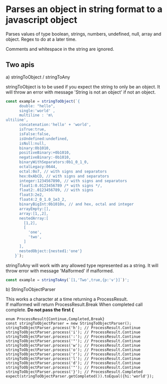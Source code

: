 # Parses an object in string format to a javascript object

Parses values of type boolean, strings, numbers, undefined, null, array and object.
Regex to do at a later time.

Comments and whitespace in the string are ignored.

## Two apis

a) stringToObject / stringToAny

stringToObject is to be used if you expect the string to only be an object.
It will throw an error with message 'String is not an object' if not an object.

```typescript
const example = stringToObject(`{
      double: "hello",
      single:'world' ,
      multiline : 'm\
ultiline',
      concatenation:'hello' + 'world',
      isTrue:true,
      isFalse:false,
      isUndefined:undefined,
      isNull:null,
      binary:0b1010,
      positiveBinary:+0b1010,
      negativeBinary:-0b1010,
      binaryWithSeparators:0b1_0_1_0,
      octalLegacy:0644,
      octal:0o7, // with signs and separators
      hex:0xAbCD, // with signs and separators
      integer:1234567890, // with signs and separators
      float1:0.0123456789 /* with signs */,
      float2:.0123456789, // with signs
      float3:2e2,
      float4:2_0_1.0_1e3_2,
      binaryBigInt:0b1010n, // and hex, octal and integer
      arrayEmpty:[],
      array:[1,,2],
      nestedArray:[
        [1,2],
        [
          'one',
          'two',
        ]
      ],
      nestedObject:{nested1:'one'}
    }`);

```

stringToAny will work with any allowed type represented as a string.
It will throw error with message 'Malformed' if malformed.

```typescript
const example = stringToAny(`[1,'Two',true,{p:'v'}]`)';
```

b) StringToObjectParser

This works a character at a time returning a ProcessResult.  
If malformed will return ProcessResult.Break
When completed call complete.
**Do not pass the first {**

```
enum ProcessResult{Continue,Completed,Break} 
const stringToObjectParser = new StringToObjectParser();
stringToObjectParser.process('h'); // ProcessResult.Continue
stringToObjectParser.process('i'); // ProcessResult.Continue
stringToObjectParser.process(':'); // ProcessResult.Continue
stringToObjectParser.process('"'); // ProcessResult.Continue
stringToObjectParser.process('w'); // ProcessResult.Continue
stringToObjectParser.process('o'); // ProcessResult.Continue
stringToObjectParser.process('r'); // ProcessResult.Continue
stringToObjectParser.process('l'); // ProcessResult.Continue
stringToObjectParser.process('d'); // ProcessResult.Continue
stringToObjectParser.process('"'); // ProcessResult.Continue
stringToObjectParser.process('}'); // ProcessResult.Completed
expect(stringToObjectParser.getCompleted()).toEqual({hi:'world'});


```


